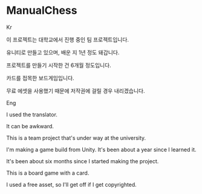 # ManualChess

Kr

이 프로젝트는 대학교에서 진행 중인 팀 프로젝트입니다.

유니티로 만들고 있으며, 배운 지 1년 정도 돼갑니다.

프로젝트를 만들기 시작한 건 6개월 정도입니다.

카드를 접목한 보드게임입니다.

무료 에셋을 사용했기 때문에 저작권에 걸릴 경우 내리겠습니다.



Eng

I used the translator.

It can be awkward.

This is a team project that's under way at the university.

I'm making a game build from Unity. It's been about a year since I learned it.

It's been about six months since I started making the project.

This is a board game with a card.

I used a free asset, so I'll get off if I get copyrighted.
